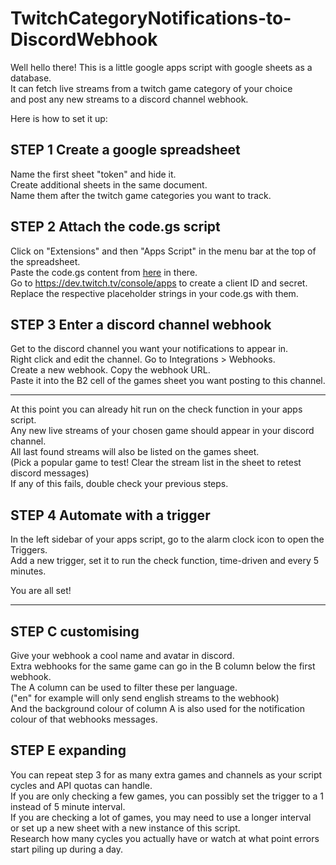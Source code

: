 # TwitchCategoryNotifications-to-DiscordWebhook

Well hello there! This is a little google apps script with google sheets as a database.  
It can fetch live streams from a twitch game category of your choice  
and post any new streams to a discord channel webhook.

Here is how to set it up:

## STEP 1 Create a google spreadsheet
Name the first sheet "token" and hide it.  
Create additional sheets in the same document.  
Name them after the twitch game categories you want to track.

## STEP 2 Attach the code.gs script
Click on "Extensions" and then "Apps Script" in the menu bar at the top of the spreadsheet.  
Paste the code.gs content from [here](../master/code.gs) in there.  
Go to https://dev.twitch.tv/console/apps to create a client ID and secret.  
Replace the respective placeholder strings in your code.gs with them.

## STEP 3 Enter a discord channel webhook
Get to the discord channel you want your notifications to appear in.  
Right click and edit the channel. Go to Integrations > Webhooks.  
Create a new webhook. Copy the webhook URL.  
Paste it into the B2 cell of the games sheet you want posting to this channel.

---

At this point you can already hit run on the check function in your apps script.  
Any new live streams of your chosen game should appear in your discord channel.  
All last found streams will also be listed on the games sheet.  
(Pick a popular game to test! Clear the stream list in the sheet to retest discord messages)  
If any of this fails, double check your previous steps.

## STEP 4 Automate with a trigger
In the left sidebar of your apps script, go to the alarm clock icon to open the Triggers.  
Add a new trigger, set it to run the check function, time-driven and every 5 minutes.

You are all set!

---

## STEP C customising
Give your webhook a cool name and avatar in discord.  
Extra webhooks for the same game can go in the B column below the first webhook.  
The A column can be used to filter these per language.  
("en" for example will only send english streams to the webhook)  
And the background colour of column A is also used for the notification colour of that webhooks messages.

## STEP E expanding
You can repeat step 3 for as many extra games and channels as your script cycles and API quotas can handle.  
If you are only checking a few games, you can possibly set the trigger to a 1 instead of 5 minute interval.  
If you are checking a lot of games, you may need to use a longer interval  
or set up a new sheet with a new instance of this script.  
Research how many cycles you actually have or watch at what point errors start piling up during a day.
